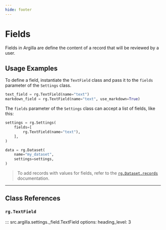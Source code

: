 ```yaml
---
hide: footer
---
```


# Fields

Fields in Argilla are define the content of a record that will be reviewed by a user.

## Usage Examples

To define a field, instantiate the `TextField` class and pass it to the `fields` parameter of the `Settings` class.

```python
text_field = rg.TextField(name="text")
markdown_field = rg.TextField(name="text", use_markdown=True)
```

The `fields` parameter of the `Settings` class can accept a list of fields, like this:

```python
settings = rg.Settings(
    fields=[
        rg.TextField(name="text"),
    ],
)

data = rg.Dataset(
    name="my_dataset",
    settings=settings,
)

```

> To add records with values for fields, refer to the [`rg.Dataset.records`](../records/records.md) documentation.

---

## Class References

### `rg.TextField`

::: src.argilla.settings._field.TextField
    options:
        heading_level: 3
